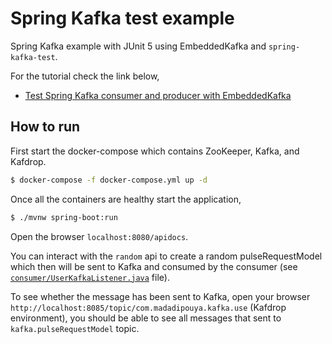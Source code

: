 # Spring Kafka test example

Spring Kafka example with JUnit 5 using EmbeddedKafka and `spring-kafka-test`.

For the tutorial check the link below,

- [Test Spring Kafka consumer and producer with EmbeddedKafka](https://www.geekyhacker.com/2020/10/03/test-spring-kafka-consumer-and-producer-with-embeddedkafka/)

## How to run

First start the docker-compose which contains ZooKeeper, Kafka, and Kafdrop.

```bash
$ docker-compose -f docker-compose.yml up -d
```

Once all the containers are healthy start the application,

```bash
$ ./mvnw spring-boot:run
```

Open the browser `localhost:8080/apidocs`. 

You can interact with the `random` api to create a random pulseRequestModel which then will be sent to Kafka and consumed by the consumer (see [`consumer/UserKafkaListener.java`](https://github.com/kasramp/spring-kafka-test/blob/master/src/main/java/com/madadipouya/springkafkatest/consumer/UserKafkaListener.java) file).

To see whether the message has been sent to Kafka, open your browser `http://localhost:8085/topic/com.madadipouya.kafka.use` (Kafdrop environment), 
you should be able to see all messages that sent to `kafka.pulseRequestModel` topic.  
